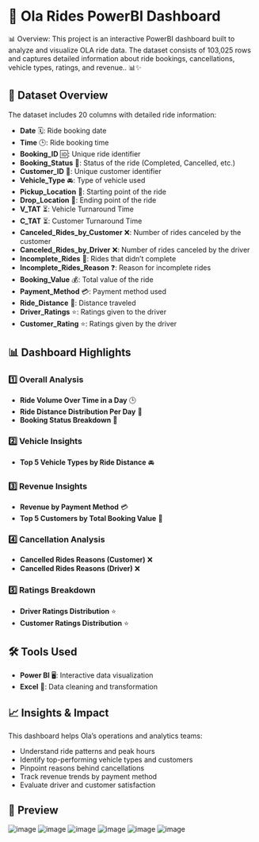 # 🚗 Ola Rides PowerBI Dashboard

📊 Overview:
This project is an interactive PowerBI dashboard built to analyze and visualize OLA ride data. The dataset consists of 103,025 rows and captures detailed information about ride bookings, cancellations, vehicle types, ratings, and revenue.. 📊✨

## 📂 Dataset Overview

The dataset includes 20 columns with detailed ride information:
- **Date** 🗓️: Ride booking date
- **Time** 🕒: Ride booking time
- **Booking_ID** 🆔: Unique ride identifier
- **Booking_Status** 🚦: Status of the ride (Completed, Cancelled, etc.)
- **Customer_ID** 👥: Unique customer identifier
- **Vehicle_Type** 🚘: Type of vehicle used
- **Pickup_Location** 📍: Starting point of the ride
- **Drop_Location** 🎯: Ending point of the ride
- **V_TAT** ⏳: Vehicle Turnaround Time
- **C_TAT** ⏳: Customer Turnaround Time
- **Canceled_Rides_by_Customer** ❌: Number of rides canceled by the customer
- **Canceled_Rides_by_Driver** ❌: Number of rides canceled by the driver
- **Incomplete_Rides** 🚧: Rides that didn’t complete
- **Incomplete_Rides_Reason** ❓: Reason for incomplete rides
- **Booking_Value** 💰: Total value of the ride
- **Payment_Method** 💳: Payment method used
- **Ride_Distance** 📏: Distance traveled
- **Driver_Ratings** ⭐: Ratings given to the driver
- **Customer_Rating** ⭐: Ratings given by the driver

## 📊 Dashboard Highlights

### 1️⃣ Overall Analysis
- **Ride Volume Over Time in a Day** 🕒
- **Ride Distance Distribution Per Day** 📏
- **Booking Status Breakdown** 🚦

### 2️⃣ Vehicle Insights
- **Top 5 Vehicle Types by Ride Distance** 🚘

### 3️⃣ Revenue Insights
- **Revenue by Payment Method** 💳
- **Top 5 Customers by Total Booking Value** 🤑

### 4️⃣ Cancellation Analysis
- **Cancelled Rides Reasons (Customer)** ❌
- **Cancelled Rides Reasons (Driver)** ❌

### 5️⃣ Ratings Breakdown
- **Driver Ratings Distribution** ⭐
- **Customer Ratings Distribution** ⭐

## 🛠️ Tools Used
- **Power BI** 🖥️: Interactive data visualization
- **Excel** 📑: Data cleaning and transformation

## 📈 Insights & Impact
This dashboard helps Ola’s operations and analytics teams:
- Understand ride patterns and peak hours
- Identify top-performing vehicle types and customers
- Pinpoint reasons behind cancellations
- Track revenue trends by payment method
- Evaluate driver and customer satisfaction

## 📝 Preview
![image](https://github.com/user-attachments/assets/05657da7-1d46-4d75-b599-652ad3f40411)
![image](https://github.com/user-attachments/assets/a21f75ae-8237-4fd6-9414-cc5f378e032b)
![image](https://github.com/user-attachments/assets/dbf1eb41-9595-4674-9450-05ecca02e204)
![image](https://github.com/user-attachments/assets/cdb92857-b9db-49a2-8040-1e9f6cbae793)
![image](https://github.com/user-attachments/assets/ecd17023-f601-4b00-bf1a-37fd5a1b82b1)
![image](https://github.com/user-attachments/assets/a95b1c26-5940-4574-b1a4-79be4f7bb856)


